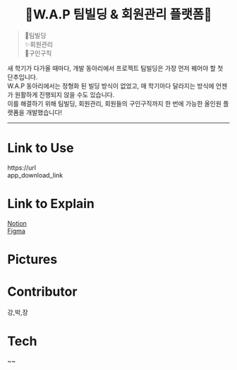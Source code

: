 <!--

**Here are some ideas to get you started:**

🙋‍♀️ A short introduction - what is your organization all about?
🌈 Contribution guidelines - how can the community get involved?
👩‍💻 Useful resources - where can the community find your docs? Is there anything else the community should know?
🍿 Fun facts - what does your team eat for breakfast?
🧙 Remember, you can do mighty things with the power of [Markdown](https://docs.github.com/github/writing-on-github/getting-started-with-writing-and-formatting-on-github/basic-writing-and-formatting-syntax)
-->
<div align="center">
<h1>🎈W.A.P 팀빌딩 & 회원관리 플랫폼🎈</h1>
</div>

>🎈팀빌딩<br>
✨회원관리<br>
🎇구인구직<br>

새 학기가 다가올 때마다, 개발 동아리에서 프로젝트 팀빌딩은 가장 먼저 꿰어야 할 첫 단추입니다.<br>
W.A.P 동아리에서는 정형화 된 빌딩 방식이 없었고, 매 학기마다 달라지는 방식에 언젠가 원활하게 진행되지 않을 수도 있습니다.<br>
이를 해결하기 위해 팀빌딩, 회원관리, 회원들의 구인구직까지 한 번에 가능한 올인원 플랫폼을 개발했습니다!

---

# Link to Use
https://url<br>
app_download_link

# Link to Explain
[Notion](https://taewon-note.notion.site/W-A-P-ec03ad1ba4e64dbf8c127e5dfce7c564?pvs=4) <br>
[Figma](https://www.figma.com/design/Kh66RkgDpAXy195cbb5tMx/WAP-Design?node-id=19-2&t=hX9GuLA7ZJCJWrWg-0)
# Pictures


# Contributor
강,박,장

# Tech
~~
